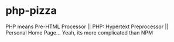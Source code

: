 # php-pizza
PHP means Pre-HTML Processor || PHP: Hypertext Preprocessor || Personal Home Page... Yeah, its more complicated than NPM
